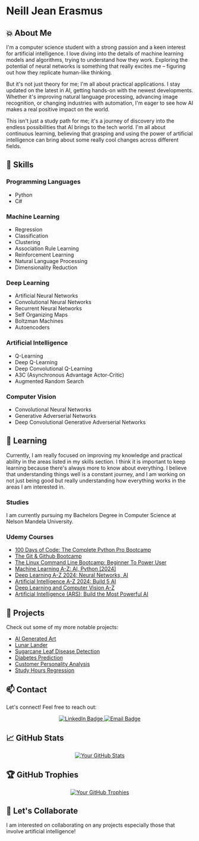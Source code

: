 # Neill Jean Erasmus

## 💥 About Me

I'm a computer science student with a strong passion and a keen interest for artificial intelligence. I love diving into the details of machine learning models and algorithms, trying to understand how they work. Exploring the potential of neural networks is something that really excites me – figuring out how they replicate human-like thinking.

But it's not just theory for me; I'm all about practical applications. I stay updated on the latest in AI, getting hands-on with the newest developments. Whether it's improving natural language processing, advancing image recognition, or changing industries with automation, I'm eager to see how AI makes a real positive impact on the world.

This isn't just a study path for me; it's a journey of discovery into the endless possibilities that AI brings to the tech world. I'm all about continuous learning, believing that grasping and using the power of artificial intelligence can bring about some really cool changes across different fields.

## 🚀 Skills

### Programming Languages

- Python
- C#

### Machine Learning

- Regression
- Classification
- Clustering
- Association Rule Learning
- Reinforcement Learning
- Natural Language Processing
- Dimensionality Reduction

### Deep Learning

- Artificial Neural Networks
- Convolutional Neural Networks
- Recurrent Neural Networks
- Self Organizing Maps
- Boltzman Machines
- Autoencoders

### Artificial Intelligence

- Q-Learning
- Deep Q-Learning
- Deep Convolutional Q-Learning
- A3C (Asynchronous Advantage Actor-Critic)
- Augmented Random Search

### Computer Vision

- Convolutional Neural Networks
- Generative Adverserial Networks
- Deep Convolutional Generative Adverserial Networks

## 🌱 Learning

Currently, I am really focused on improving my knowledge and practical ability in the areas listed in my skills section. I think it is important to keep learning because there's always more to know about everything. I believe that understanding things well is a constant journey, and I am working on not just being good but really understanding how everything works in the areas I am interested in.

### Studies

I am currently pursuing my Bachelors Degree in Computer Science at Nelson Mandela University.

### Udemy Courses

- [100 Days of Code: The Complete Python Pro Bootcamp](https://www.udemy.com/course/100-days-of-code/)
- [The Git & Github Bootcamp](https://www.udemy.com/course/git-and-github-bootcamp/)
- [The Linux Command Line Bootcamp: Beginner To Power User](https://www.udemy.com/course/the-linux-command-line-bootcamp/)
- [Machine Learning A-Z: AI, Python [2024]](https://www.udemy.com/course/machinelearning/)
- [Deep Learning A-Z 2024: Neural Networks, AI](https://www.udemy.com/course/deeplearning/)
- [Artificial Intelligence A-Z 2024: Build 5 AI](https://www.udemy.com/course/artificial-intelligence-az/)
- [Deep Learning and Computer Vision A-Z](https://www.udemy.com/course/computer-vision-a-z/)
- [Artificial Intelligence (ARS): Build the Most Powerful AI](https://www.udemy.com/course/artificial-intelligence-ars/)

## 🔭 Projects

Check out some of my more notable projects:

- [AI Generated Art](https://github.com/Neill-Erasmus/ai-generated-art)
- [Lunar Lander](https://github.com/Neill-Erasmus/lunar-lander)
- [Sugarcane Leaf Disease Detection](https://github.com/Neill-Erasmus/sugarcane-leaf-disease-detection)
- [Diabetes Prediction](https://github.com/Neill-Erasmus/diabetes-classification)
- [Customer Personality Analysis](https://github.com/Neill-Erasmus/customer-personality-analysis?tab=readme-ov-file)
- [Study Hours Regression](https://github.com/Neill-Erasmus/study-hours-regression)

## 📫 Contact

Let's connect! Feel free to reach out:

<div id="badges">
  <p align="center">
    <a href="https://www.linkedin.com/in/neill-jean-erasmus">
        <img src="https://img.shields.io/badge/LinkedIn-blue?style=for-the-badge&logo=linkedin&logoColor=white" alt="LinkedIn Badge">
    </a>
    <a href="mailto:neill.erasmus@icloud.com">
        <img src="https://img.shields.io/badge/Email-red?style=for-the-badge&logo=mail.ru" alt="Email Badge">
    </a>
  </p>
</div>

## 📈 GitHub Stats

<p align="center">
  <a href="https://github.com/anuraghazra/github-readme-stats">
    <img alt="Your GitHub Stats" src="https://github-readme-stats.vercel.app/api?username=Neill-Erasmus&show_icons=true&count_private=true&hide=contribs&theme=dark">
  </a>
</p>

## 🏆 GitHub Trophies

<p align="center">
  <a href="https://github.com/ryo-ma/github-profile-trophy">
    <img alt="Your GitHub Trophies" src="https://github-profile-trophy.vercel.app/?username=Neill-Erasmus&theme=darkhub">
  </a>
</p>

## 🤝 Let's Collaborate

I am interested on collaborating on any projects especially those that involve artificial intelligence!
